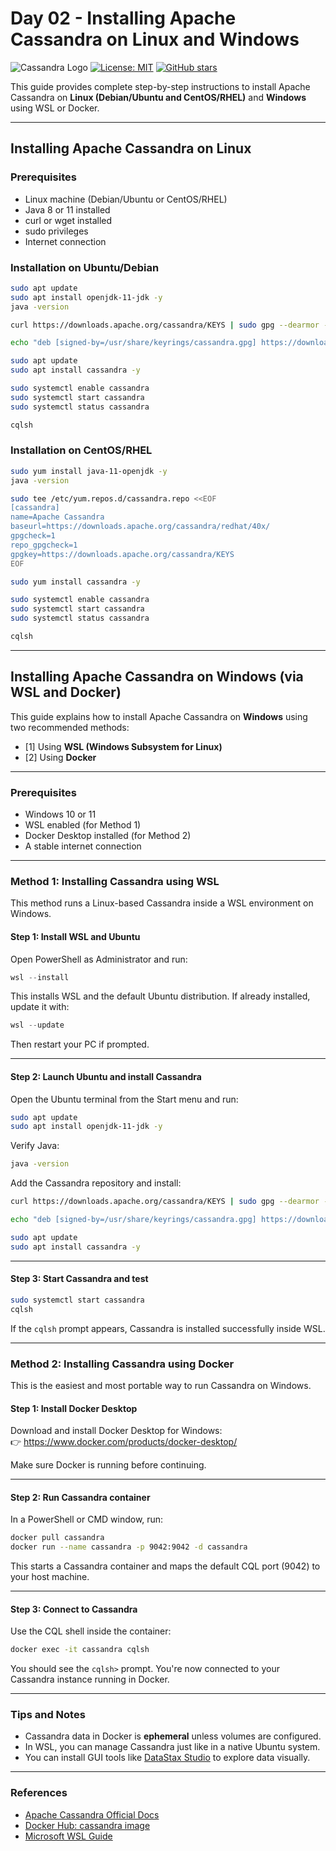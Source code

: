 
# Day 02 - Installing Apache Cassandra on Linux and Windows
![Cassandra Logo](https://img.shields.io/badge/Apache%20Cassandra-1287B1?style=flat&logo=apache-cassandra&logoColor=white) 
[![License: MIT](https://img.shields.io/badge/License-MIT-yellow.svg)](https://opensource.org/licenses/MIT)
[![GitHub stars](https://img.shields.io/github/stars/mrkeshi/cassandra-journey-10days?style=social)](https://github.com/mrkeshi/cassandra-journey-10days)

This guide provides complete step-by-step instructions to install Apache Cassandra on **Linux (Debian/Ubuntu and CentOS/RHEL)** and **Windows** using WSL or Docker.

---

## Installing Apache Cassandra on Linux

### Prerequisites

- Linux machine (Debian/Ubuntu or CentOS/RHEL)
- Java 8 or 11 installed
- curl or wget installed
- sudo privileges
- Internet connection

### Installation on Ubuntu/Debian

```bash
sudo apt update
sudo apt install openjdk-11-jdk -y
java -version

curl https://downloads.apache.org/cassandra/KEYS | sudo gpg --dearmor -o /usr/share/keyrings/cassandra.gpg

echo "deb [signed-by=/usr/share/keyrings/cassandra.gpg] https://downloads.apache.org/cassandra/debian 40x main" | sudo tee /etc/apt/sources.list.d/cassandra.list

sudo apt update
sudo apt install cassandra -y

sudo systemctl enable cassandra
sudo systemctl start cassandra
sudo systemctl status cassandra

cqlsh
```

### Installation on CentOS/RHEL

```bash
sudo yum install java-11-openjdk -y
java -version

sudo tee /etc/yum.repos.d/cassandra.repo <<EOF
[cassandra]
name=Apache Cassandra
baseurl=https://downloads.apache.org/cassandra/redhat/40x/
gpgcheck=1
repo_gpgcheck=1
gpgkey=https://downloads.apache.org/cassandra/KEYS
EOF

sudo yum install cassandra -y

sudo systemctl enable cassandra
sudo systemctl start cassandra
sudo systemctl status cassandra

cqlsh
```

---

## Installing Apache Cassandra on Windows (via WSL and Docker)

This guide explains how to install Apache Cassandra on **Windows** using two recommended methods:

- [1] Using **WSL (Windows Subsystem for Linux)**
- [2] Using **Docker**

---

### Prerequisites

- Windows 10 or 11
- WSL enabled (for Method 1)
- Docker Desktop installed (for Method 2)
- A stable internet connection

---

### Method 1: Installing Cassandra using WSL

This method runs a Linux-based Cassandra inside a WSL environment on Windows.

#### Step 1: Install WSL and Ubuntu

Open PowerShell as Administrator and run:

```powershell
wsl --install
```

This installs WSL and the default Ubuntu distribution. If already installed, update it with:

```powershell
wsl --update
```

Then restart your PC if prompted.

---

#### Step 2: Launch Ubuntu and install Cassandra

Open the Ubuntu terminal from the Start menu and run:

```bash
sudo apt update
sudo apt install openjdk-11-jdk -y
```

Verify Java:

```bash
java -version
```

Add the Cassandra repository and install:

```bash
curl https://downloads.apache.org/cassandra/KEYS | sudo gpg --dearmor -o /usr/share/keyrings/cassandra.gpg

echo "deb [signed-by=/usr/share/keyrings/cassandra.gpg] https://downloads.apache.org/cassandra/debian 40x main" | sudo tee /etc/apt/sources.list.d/cassandra.list

sudo apt update
sudo apt install cassandra -y
```

---

#### Step 3: Start Cassandra and test

```bash
sudo systemctl start cassandra
cqlsh
```

If the `cqlsh` prompt appears, Cassandra is installed successfully inside WSL.

---

### Method 2: Installing Cassandra using Docker

This is the easiest and most portable way to run Cassandra on Windows.

#### Step 1: Install Docker Desktop

Download and install Docker Desktop for Windows:  
👉 https://www.docker.com/products/docker-desktop/

Make sure Docker is running before continuing.

---

#### Step 2: Run Cassandra container

In a PowerShell or CMD window, run:

```bash
docker pull cassandra
docker run --name cassandra -p 9042:9042 -d cassandra
```

This starts a Cassandra container and maps the default CQL port (9042) to your host machine.

---

#### Step 3: Connect to Cassandra

Use the CQL shell inside the container:

```bash
docker exec -it cassandra cqlsh
```

You should see the `cqlsh>` prompt. You're now connected to your Cassandra instance running in Docker.

---

### Tips and Notes

- Cassandra data in Docker is **ephemeral** unless volumes are configured.
- In WSL, you can manage Cassandra just like in a native Ubuntu system.
- You can install GUI tools like [DataStax Studio](https://www.datastax.com/studio) to explore data visually.

---

### References

- [Apache Cassandra Official Docs](https://cassandra.apache.org/doc/latest/)
- [Docker Hub: cassandra image](https://hub.docker.com/_/cassandra)
- [Microsoft WSL Guide](https://learn.microsoft.com/en-us/windows/wsl/)
